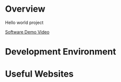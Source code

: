 # Overview
Hello world project

[Software Demo Video](https://youtube.com/watch?v=floxJ7NIwJc&si=6SeuuFZeAqyUev41)

# Development Environment


# Useful Websites
